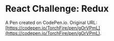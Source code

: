 # React Challenge: Redux

A Pen created on CodePen.io. Original URL: [https://codepen.io/TorchFire/pen/gOrVPmL](https://codepen.io/TorchFire/pen/gOrVPmL).


